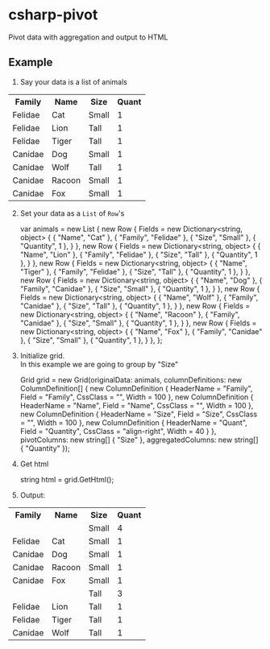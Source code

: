 # csharp-pivot
Pivot data with aggregation and output to HTML

## Example

1) Say your data is a list of animals

<table>
   <tr class='header'>
      <th>Family</th>
      <th>Name</th>
      <th>Size</th>
      <th>Quant</th>
   </tr>
   <tr class=''>
      <td class=''>Felidae</td>
      <td class=''>Cat</td>
      <td class=''>Small</td>
      <td class='align-right'>1</td>
   </tr>
   <tr class=''>
      <td class=''>Felidae</td>
      <td class=''>Lion</td>
      <td class=''>Tall</td>
      <td class='align-right'>1</td>
   </tr>
   <tr class=''>
      <td class=''>Felidae</td>
      <td class=''>Tiger</td>
      <td class=''>Tall</td>
      <td class='align-right'>1</td>
   </tr>
   <tr class=''>
      <td class=''>Canidae</td>
      <td class=''>Dog</td>
      <td class=''>Small</td>
      <td class='align-right'>1</td>
   </tr>
   <tr class=''>
      <td class=''>Canidae</td>
      <td class=''>Wolf</td>
      <td class=''>Tall</td>
      <td class='align-right'>1</td>
   </tr>
   <tr class=''>
      <td class=''>Canidae</td>
      <td class=''>Racoon</td>
      <td class=''>Small</td>
      <td class='align-right'>1</td>
   </tr>
   <tr class=''>
      <td class=''>Canidae</td>
      <td class=''>Fox</td>
      <td class=''>Small</td>
      <td class='align-right'>1</td>
   </tr>
</table>

2) Set your data as a `List` of `Row`'s

    var animals = new List<Row> 
    {
        new Row 
        {
            Fields = new Dictionary<string, object> 
            {
                { "Name", "Cat" },
                { "Family", "Felidae" },
                { "Size", "Small" },
                { "Quantity", 1 },
            }
        },
        new Row
        {
            Fields = new Dictionary<string, object> 
            {
                { "Name", "Lion" },
                { "Family", "Felidae" },
                { "Size", "Tall" },
                { "Quantity", 1 },
            }
        },
        new Row
        {
            Fields = new Dictionary<string, object> 
            {
                { "Name", "Tiger" },
                { "Family", "Felidae" },
                { "Size", "Tall" },
                { "Quantity", 1 },
            }
        },
        new Row
        {
            Fields = new Dictionary<string, object> 
            {
                { "Name", "Dog" },
                { "Family", "Canidae" },
                { "Size", "Small" },
                { "Quantity", 1 },
            }
        },
        new Row
        {
            Fields = new Dictionary<string, object> 
            {
                { "Name", "Wolf" },
                { "Family", "Canidae" },
                { "Size", "Tall" },
                { "Quantity", 1 },
            }
        },
        new Row
        {
            Fields = new Dictionary<string, object> 
            {
                { "Name", "Racoon" },
                { "Family", "Canidae" },
                { "Size", "Small" },
                { "Quantity", 1 },
            }
        },
        new Row
        {
            Fields = new Dictionary<string, object> 
            {
                { "Name", "Fox" },
                { "Family", "Canidae" },
                { "Size", "Small" },
                { "Quantity", 1 },
            }
        },
    };
    
3) Initialize grid. <br>
In this example we are going to group by "Size"

    Grid grid = new Grid(originalData: animals,
        columnDefinitions: new ColumnDefinition[] { 
            new ColumnDefinition { HeaderName = "Family", Field = "Family", CssClass = "", Width = 100 },
            new ColumnDefinition { HeaderName = "Name", Field = "Name", CssClass = "", Width = 100 },
            new ColumnDefinition { HeaderName = "Size", Field = "Size", CssClass = "", Width = 100 },
            new ColumnDefinition { HeaderName = "Quant", Field = "Quantity", CssClass = "align-right", Width = 40 }
        },
        pivotColumns: new string[] { "Size" },
        aggregatedColumns: new string[] { "Quantity" });
        
4) Get html

    string html = grid.GetHtml();
    
5) Output:

<table>
   <tr class='header'>
      <th>Family</th>
      <th>Name</th>
      <th>Size</th>
      <th>Quant</th>
   </tr>
   <tr class='tr-group'>
      <td></td>
      <td></td>
      <td class=''>Small</td>
      <td class='align-right'>4</td>
   </tr>
   <tr class=''>
      <td class=''>Felidae</td>
      <td class=''>Cat</td>
      <td class=''>Small</td>
      <td class='align-right'>1</td>
   </tr>
   <tr class=''>
      <td class=''>Canidae</td>
      <td class=''>Dog</td>
      <td class=''>Small</td>
      <td class='align-right'>1</td>
   </tr>
   <tr class=''>
      <td class=''>Canidae</td>
      <td class=''>Racoon</td>
      <td class=''>Small</td>
      <td class='align-right'>1</td>
   </tr>
   <tr class=''>
      <td class=''>Canidae</td>
      <td class=''>Fox</td>
      <td class=''>Small</td>
      <td class='align-right'>1</td>
   </tr>
   <tr class='tr-group'>
      <td></td>
      <td></td>
      <td class=''>Tall</td>
      <td class='align-right'>3</td>
   </tr>
   <tr class=''>
      <td class=''>Felidae</td>
      <td class=''>Lion</td>
      <td class=''>Tall</td>
      <td class='align-right'>1</td>
   </tr>
   <tr class=''>
      <td class=''>Felidae</td>
      <td class=''>Tiger</td>
      <td class=''>Tall</td>
      <td class='align-right'>1</td>
   </tr>
   <tr class=''>
      <td class=''>Canidae</td>
      <td class=''>Wolf</td>
      <td class=''>Tall</td>
      <td class='align-right'>1</td>
   </tr>
</table>
